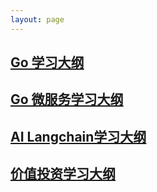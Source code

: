 ```yaml
---
layout: page
---
```


## [Go 学习大纲](https://blog.izelu.com)

## [Go 微服务学习大纲](https://https://blog.izelu.com)

## [AI Langchain学习大纲](https://https://blog.izelu.com)

## [价值投资学习大纲](https://blog.izelu.com)